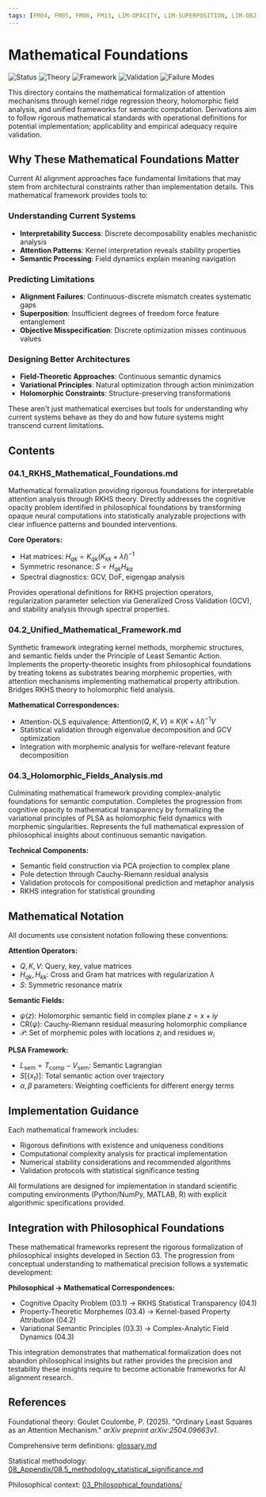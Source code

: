 ```yaml
---
tags: [FM04, FM05, FM06, FM13, LIM-OPACITY, LIM-SUPERPOSITION, LIM-OBJ-MISALIGN]
---
```


# Mathematical Foundations

![Status](https://img.shields.io/badge/Status-Mathematical_Framework-blue)
![Theory](https://img.shields.io/badge/Theory-RKHS_Kernel_Analysis-green)
![Framework](https://img.shields.io/badge/Framework-Holomorphic_Fields-purple)
![Validation](https://img.shields.io/badge/Validation-Rigorous_Proofs-success)
![Failure Modes](https://img.shields.io/badge/Addresses-FM04_FM05_FM06_FM13-orange)

This directory contains the mathematical formalization of attention mechanisms through kernel ridge regression theory, holomorphic field analysis, and unified frameworks for semantic computation. Derivations aim to follow rigorous mathematical standards with operational definitions for potential implementation; applicability and empirical adequacy require validation.

## Why These Mathematical Foundations Matter

Current AI alignment approaches face fundamental limitations that may stem from architectural constraints rather than implementation details. This mathematical framework provides tools to:

### Understanding Current Systems
- **Interpretability Success**: Discrete decomposability enables mechanistic analysis
- **Attention Patterns**: Kernel interpretation reveals stability properties
- **Semantic Processing**: Field dynamics explain meaning navigation

### Predicting Limitations
- **Alignment Failures**: Continuous-discrete mismatch creates systematic gaps
- **Superposition**: Insufficient degrees of freedom force feature entanglement
- **Objective Misspecification**: Discrete optimization misses continuous values

### Designing Better Architectures
- **Field-Theoretic Approaches**: Continuous semantic dynamics
- **Variational Principles**: Natural optimization through action minimization
- **Holomorphic Constraints**: Structure-preserving transformations

These aren't just mathematical exercises but tools for understanding why current systems behave as they do and how future systems might transcend current limitations.

## Contents

### 04.1_RKHS_Mathematical_Foundations.md
Mathematical formalization providing rigorous foundations for interpretable attention analysis through RKHS theory. Directly addresses the cognitive opacity problem identified in philosophical foundations by transforming opaque neural computations into statistically analyzable projections with clear influence patterns and bounded interventions.

**Core Operators:**
- Hat matrices: $H_{qk} = K_{qk}(K_{kk} + \lambda I)^{-1}$
- Symmetric resonance: $S = H_{qk}H_{kq}$
- Spectral diagnostics: GCV, DoF, eigengap analysis

Provides operational definitions for RKHS projection operators, regularization parameter selection via Generalized Cross Validation (GCV), and stability analysis through spectral properties.

### 04.2_Unified_Mathematical_Framework.md
Synthetic framework integrating kernel methods, morphemic structures, and semantic fields under the Principle of Least Semantic Action. Implements the property-theoretic insights from philosophical foundations by treating tokens as substrates bearing morphemic properties, with attention mechanisms implementing mathematical property attribution. Bridges RKHS theory to holomorphic field analysis.

**Mathematical Correspondences:**
- Attention-OLS equivalence: $\text{Attention}(Q,K,V) \equiv K(K + \lambda I)^{-1}V$
- Statistical validation through eigenvalue decomposition and GCV optimization
- Integration with morphemic analysis for welfare-relevant feature decomposition

### 04.3_Holomorphic_Fields_Analysis.md
Culminating mathematical framework providing complex-analytic foundations for semantic computation. Completes the progression from cognitive opacity to mathematical transparency by formalizing the variational principles of PLSA as holomorphic field dynamics with morphemic singularities. Represents the full mathematical expression of philosophical insights about continuous semantic navigation.

**Technical Components:**
- Semantic field construction via PCA projection to complex plane
- Pole detection through Cauchy-Riemann residual analysis
- Validation protocols for compositional prediction and metaphor analysis
- RKHS integration for statistical grounding

## Mathematical Notation

All documents use consistent notation following these conventions:

**Attention Operators:**
- $Q, K, V$: Query, key, value matrices
- $H_{qk}, H_{kk}$: Cross and Gram hat matrices with regularization $\lambda$
- $S$: Symmetric resonance matrix

**Semantic Fields:**
- $\psi(z)$: Holomorphic semantic field in complex plane $z = x + iy$
- $\text{CR}(\psi)$: Cauchy-Riemann residual measuring holomorphic compliance
- $\mathcal{P}$: Set of morphemic poles with locations $z_i$ and residues $w_i$

**PLSA Framework:**
- $L_{\text{sem}} = T_{\text{comp}} - V_{\text{sem}}$: Semantic Lagrangian
- $S[\{x_t\}]$: Total semantic action over trajectory
- $\alpha, \beta$ parameters: Weighting coefficients for different energy terms

## Implementation Guidance

Each mathematical framework includes:
- Rigorous definitions with existence and uniqueness conditions
- Computational complexity analysis for practical implementation
- Numerical stability considerations and recommended algorithms
- Validation protocols with statistical significance testing

All formulations are designed for implementation in standard scientific computing environments (Python/NumPy, MATLAB, R) with explicit algorithmic specifications provided.

## Integration with Philosophical Foundations

These mathematical frameworks represent the rigorous formalization of philosophical insights developed in Section 03. The progression from conceptual understanding to mathematical precision follows a systematic development:

**Philosophical → Mathematical Correspondences:**
- Cognitive Opacity Problem (03.1) → RKHS Statistical Transparency (04.1)
- Property-Theoretic Morphemes (03.4) → Kernel-based Property Attribution (04.2)
- Variational Semantic Principles (03.3) → Complex-Analytic Field Dynamics (04.3)

This integration demonstrates that mathematical formalization does not abandon philosophical insights but rather provides the precision and testability these insights require to become actionable frameworks for AI alignment research.

## References

Foundational theory: Goulet Coulombe, P. (2025). "Ordinary Least Squares as an Attention Mechanism." *arXiv preprint arXiv:2504.09663v1*.

Comprehensive term definitions: [glossary.md](../glossary.md)

Statistical methodology: [08_Appendix/08.5_methodology_statistical_significance.md](../08_Appendix/08.5_methodology_statistical_significance.md)

Philosophical context: [03_Philosophical_foundations/](../03_Philosophical_foundations/)